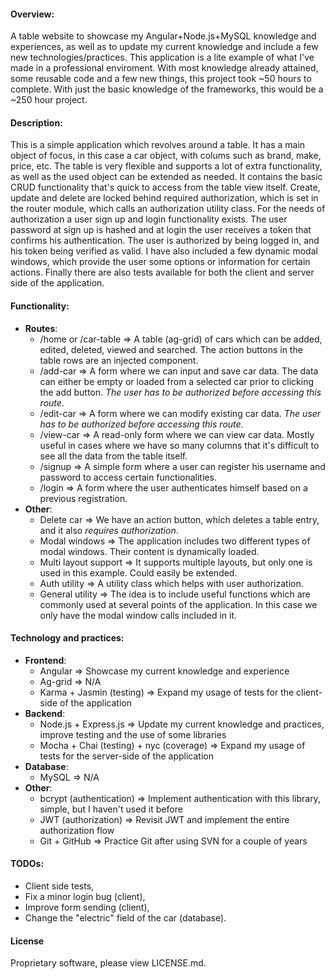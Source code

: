 #### Overview:
  A table website to showcase my Angular+Node.js+MySQL knowledge and experiences, as well as to update my current knowledge and include a few new technologies/practices. This application is a lite example of what I've made in a professional enviroment. With most knowledge already attained, some reusable code and a few new things, this project took ~50 hours to complete. With just the basic knowledge of the frameworks, this would be a ~250 hour project.

#### Description:
  This is a simple application which revolves around a table. It has a main object of focus, in this case a car object, with colums such as brand, make, price, etc. The table is very flexible and supports a lot of extra functionality, as well as the used object can be extended as needed. It contains the basic CRUD functionality that's quick to access from the table view itself. Create, update and delete are locked behind required authorization, which is set in the router module, which calls an authorization utility class. For the needs of authorization a user sign up and login functionality exists. The user password at sign up is hashed and at login the user receives a token that confirms his authentication. The user is authorized by being logged in, and his token being verified as valid. I have also included a few dynamic modal windows, which provide the user some options or information for certain actions. Finally there are also tests available for both the client and server side of the application.

#### Functionality:
  - **Routes**:
    - /home or /car-table => A table (ag-grid) of cars which can be added, edited, deleted, viewed and searched. The action buttons in the table rows are an injected component.
    - /add-car => A form where we can input and save car data. The data can either be empty or loaded from a selected car prior to clicking the add button. *The user has to be authorized before accessing this route*.
    - /edit-car => A form where we can modify existing car data. *The user has to be authorized before accessing this route*.
    - /view-car => A read-only form where we can view car data. Mostly useful in cases where we have so many columns that it's difficult to see all the data from the table itself.
    - /signup => A simple form where a user can register his username and password to access certain functionalities.
    - /login => A form where the user authenticates himself based on a previous registration.
  - **Other**:
    - Delete car => We have an action button, which deletes a table entry, and it also *requires authorization*.
    - Modal windows => The application includes two different types of modal windows. Their content is dynamically loaded.
    - Multi layout support => It supports multiple layouts, but only one is used in this example. Could easily be extended.
    - Auth utility => A utility class which helps with user authorization.
    - General utility => The idea is to include useful functions which are commonly used at several points of the application. In this case we only have the modal window calls included in it.

 
#### Technology and practices:
  - **Frontend**:
    - Angular => Showcase my current knowledge and experience
    - Ag-grid => N/A
    - Karma + Jasmin (testing) => Expand my usage of tests for the client-side of the application
  - **Backend**:
    - Node.js + Express.js => Update my current knowledge and practices, improve testing and the use of some libraries
    - Mocha + Chai (testing) + nyc (coverage) => Expand my usage of tests for the server-side of the application
  - **Database**:
    - MySQL => N/A
  - **Other**:
    - bcrypt (authentication) => Implement authentication with this library, simple, but I haven't used it before
    - JWT (authorization) => Revisit JWT and implement the entire authorization flow
    - Git + GitHub => Practice Git after using SVN for a couple of years

#### TODOs:
  - Client side tests,
  - Fix a minor login bug (client),
  - Improve form sending (client),
  - Change the "electric" field of the car (database).
  
#### License
Proprietary software, please view LICENSE.md.
